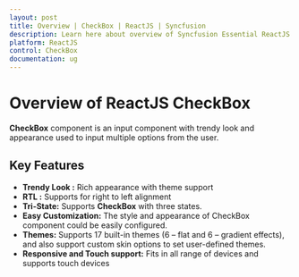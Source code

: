 ```yaml
---
layout: post
title: Overview | CheckBox | ReactJS | Syncfusion
description: Learn here about overview of Syncfusion Essential ReactJS CheckBox Control, its elements, and more.
platform: ReactJS
control: CheckBox
documentation: ug
---
```


# Overview of ReactJS CheckBox

**CheckBox** component is an input component with trendy look and appearance used to input multiple options from the user.

## Key Features

* **Trendy Look :** Rich appearance with theme support
* **RTL :** Supports for right to left alignment
* **Tri-State:** Supports **CheckBox** with three states.
* **Easy Customization:** The style and appearance of CheckBox component could be easily configured.
* **Themes:** Supports 17 built-in themes (6 – flat and 6 – gradient effects), and also support custom skin options to set user-defined themes.
* **Responsive and Touch support:** Fits in all range of devices and supports touch devices
  



